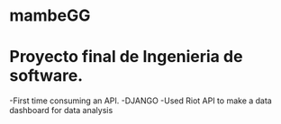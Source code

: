 # mambeGG
<h1>Proyecto final de Ingenieria de software.</h1>
-First time consuming an API.
-DJANGO
-Used Riot API to make a data dashboard for data analysis
